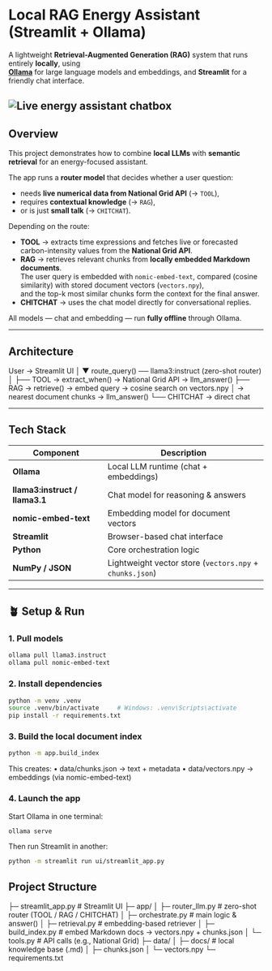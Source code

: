# Local RAG Energy Assistant (Streamlit + Ollama)

A lightweight **Retrieval-Augmented Generation (RAG)** system that runs entirely **locally**, using  
**[Ollama](https://ollama.ai)** for large language models and embeddings, and **Streamlit** for a friendly chat interface.

![Live energy assistant chatbox](images/LLL-RAG.png)
---

## Overview

This project demonstrates how to combine **local LLMs** with **semantic retrieval** for an energy-focused assistant.

The app runs a **router model** that decides whether a user question:
- needs **live numerical data from National Grid API** (→ `TOOL`),
- requires **contextual knowledge** (→ `RAG`),
- or is just **small talk** (→ `CHITCHAT`).

Depending on the route:
- **TOOL** → extracts time expressions and fetches live or forecasted carbon-intensity values from the **National Grid API**.  
- **RAG** → retrieves relevant chunks from **locally embedded Markdown documents**.  
  The user query is embedded with `nomic-embed-text`, compared (cosine similarity) with stored document vectors (`vectors.npy`),  
  and the top-k most similar chunks form the context for the final answer.
- **CHITCHAT** → uses the chat model directly for conversational replies.

All models — chat and embedding — run **fully offline** through Ollama.

---

##  Architecture
User → Streamlit UI
│
▼
route_query() ── llama3:instruct (zero-shot router)
│
├── TOOL     → extract_when() → National Grid API → llm_answer()
├── RAG      → retrieve() → embed query → cosine search on vectors.npy
│               → nearest document chunks → llm_answer()
└── CHITCHAT → direct chat

---

## Tech Stack

| Component | Description |
|------------|--------------|
| **Ollama** | Local LLM runtime (chat + embeddings) |
| **llama3:instruct / llama3.1** | Chat model for reasoning & answers |
| **nomic-embed-text** | Embedding model for document vectors |
| **Streamlit** | Browser-based chat interface |
| **Python** | Core orchestration logic |
| **NumPy / JSON** | Lightweight vector store (`vectors.npy` + `chunks.json`) |

---

## 🪴 Setup & Run

### 1. Pull models
```bash
ollama pull llama3.instruct
ollama pull nomic-embed-text
```

### 2. Install dependencies
```bash
python -m venv .venv
source .venv/bin/activate     # Windows: .venv\Scripts\activate
pip install -r requirements.txt
```

### 3. Build the local document index
```bash
python -m app.build_index
```

This creates:
	•	data/chunks.json → text + metadata
	•	data/vectors.npy → embeddings (via nomic-embed-text)

### 4. Launch the app
Start Ollama in one terminal:
```bash
ollama serve
```
Then run Streamlit in another:
```bash
python -m streamlit run ui/streamlit_app.py
```


## Project Structure

├─ streamlit_app.py           # Streamlit UI
├─ app/
│   ├─ router_llm.py          # zero-shot router (TOOL / RAG / CHITCHAT)
│   ├─ orchestrate.py         # main logic & answer()
│   ├─ retrieval.py           # embedding-based retriever
│   ├─ build_index.py         # embed Markdown docs → vectors.npy + chunks.json
│   └─ tools.py               # API calls (e.g., National Grid)
├─ data/
│   ├─ docs/                  # local knowledge base (.md)
│   ├─ chunks.json
│   └─ vectors.npy
└─ requirements.txt